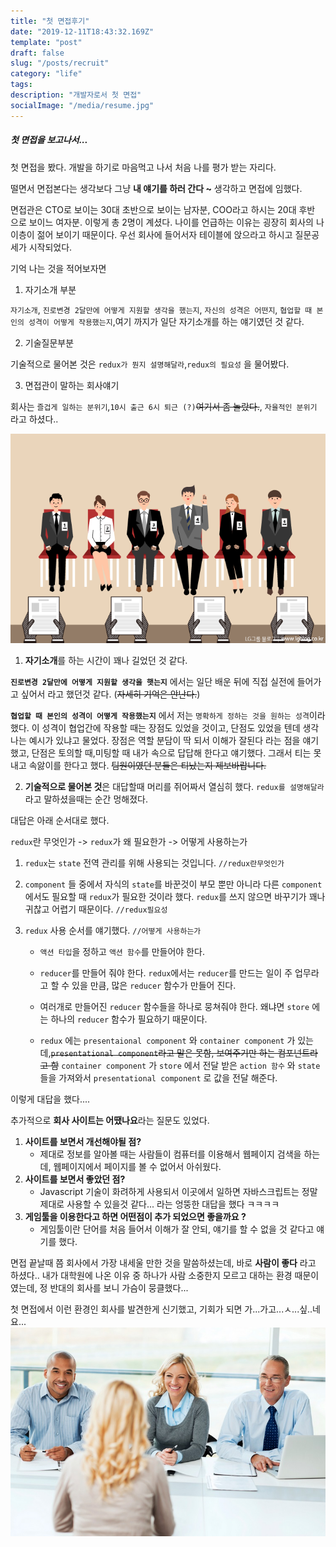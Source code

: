 ```yaml
---
title: "첫 면접후기"
date: "2019-12-11T18:43:32.169Z"
template: "post"
draft: false
slug: "/posts/recruit"
category: "life"
tags:
description: "개발자로서 첫 면접"
socialImage: "/media/resume.jpg"
---
```


##### 첫 면접을 보고나서...

첫 면접을 봤다. 개발을 하기로 마음먹고 나서 처음 나를 평가 받는 자리다.

떨면서 면접본다는 생각보다 그냥 **내 얘기를 하러 간다 ~** 생각하고 면접에 임했다.

면접관은 CTO로 보이는 30대 초반으로 보이는 남자분, COO라고 하시는 20대 후반 으로 보이느 여자분. 이렇게 총 2명이 계셨다. 나이를 언급하는 이유는 굉장히 회사의 나이층이 젊어 보이기 때문이다.
우선 회사에 들어서자 테이블에 앉으라고 하시고 질문공세가 시작되었다.

기억 나는 것을 적어보자면

1. 자기소개 부분

`자기소개`, `진로변경 2달만에 어떻게 지원할 생각을 했는지`, `자신의 성격은 어떤지`, `협업할 때 본인의 성격이 어떻게 작용했는지`,여기 까지가 일단 자기소개를 하는 얘기였던 것 같다.

2. 기술질문부분

기술적으로 물어본 것은 `redux가 뭔지 설명해달라`,`redux의 필요성` 을 물어봤다.

3. 면접관이 말하는 회사얘기

회사는 `즐겁게 일하는 분위기`,`10시 출근 6시 퇴근 (?)`~~여기서 좀 놀랐다.~~, `자율적인 분위기` 라고 하셨다..

![](/media/resume2.png)

1. **자기소개**를 하는 시간이 꽤나 길었던 것 같다.

**`진로변경 2달만에 어떻게 지원할 생각을 햇는지`** 에서는 일단 배운 뒤에 직접 실전에 들어가고 싶어서 라고 했던것 같다. (~~자세히 기억은 안난다.~~)

**`협업할 때 본인의 성격이 어떻게 작용했는지`** 에서 저는 `명확하게 정하는 것을 원하는 성격`이라 했다. 이 성격이 협업간에 작용할 때는 장점도 있었을 것이고, 단점도 있었을 텐데 생각나는 예시가 있냐고 물었다. 장점은 역할 분담이 딱 되서 이해가 잘된다 라는 점을 얘기 했고, 단점은 토의할 때,미팅할 때 내가 속으로 답답해 한다고 얘기했다.
그래서 티는 못내고 속앓이를 한다고 했다. ~~팀원이였던 분들은 티났는지 제보바랍니다.~~

2. **기술적으로 물어본 것**은 대답할때 머리를 쥐어짜서 열심히 했다. `redux를 설명해달라` 라고 말하셨을때는 순간 멍해졌다.

대답은 아래 순서대로 했다.

`redux`란 무엇인가 -> `redux`가 왜 필요한가 -> 어떻게 사용하는가

1.  `redux`는 `state` 전역 관리를 위해 사용되는 것입니다. `//redux란무엇인가`
2.  `component` 들 중에서 자식의 `state`를 바꾼것이 부모 뿐만 아니라 다른 `component` 에서도 필요할 때 `redux`가 필요한 것이라 했다. `redux`를 쓰지 않으면 바꾸기가 꽤나 귀찮고 어렵기 때문이다. `//redux필요성`
3.  `redux` 사용 순서를 얘기했다. `//어떻게 사용하는가`

    - `액션 타입`을 정하고 `액션 함수`를 만들어야 한다.

    - `reducer`를 만들어 줘야 한다. `redux`에서는 `reducer`를 만드는 일이 주 업무라고 할 수 있을 만큼, 많은 `reducer` 함수가 만들어 진다.

    - 여러개로 만들어진 `reducer` 함수들을 하나로 뭉쳐줘야 한다. 왜냐면 `store` 에는 하나의 `reducer` 함수가 필요하기 때문이다.

    - `redux` 에는 `presentaional component` 와 `container component` 가 있는데,~~`presentational component`라고 말은 못함, 보여주기만 하는 컴포넌트라고 함~~ `container component` 가 `store` 에서 전달 받은 `action 함수` 와 `state` 들을 가져와서 `presentational component` 로 값을 전달 해준다.

이렇게 대답을 했다....

추가적으로 **회사 사이트는 어땠나요**라는 질문도 있었다.

1. **사이트를 보면서 개선해야될 점?**
   - 제대로 정보를 알아볼 때는 사람들이 컴퓨터를 이용해서 웹페이지 검색을 하는데, 웹페이지에서 페이지를 볼 수 없어서 아쉬웠다.
2. **사이트를 보면서 좋았던 점?**
   - Javascript 기술이 화려하게 사용되서 이곳에서 일하면 자바스크립트는 정말 제대로 사용할 수 있을것 같다... 라는 엉뚱한 대답을 했다 ㅋㅋㅋㅋ
3. **게임툴을 이용한다고 하면 어떤점이 추가 되었으면 좋을까요 ?**
   - 게임툴이란 단어를 처음 들어서 이해가 잘 안되, 얘기를 할 수 없을 것 같다고 얘기를 했다.

면접 끝날때 쯤 회사에서 가장 내세울 만한 것을 말씀하셨는데, 바로 **사람이 좋다** 라고 하셨다.. 내가 대학원에 나온 이유 중 하나가 사람 소중한지 모르고 대하는 환경 때문이였는데, 정 반대의 회사를 보니 가슴이 뭉클했다...

첫 면접에서 이런 환경인 회사를 발견한게 신기했고, 기회가 되면 가...가고...ㅅ...싶..네요...
![](/media/resume3.jpg)
